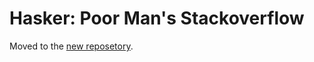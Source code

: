 # Hasker: Poor Man's Stackoverflow

Moved to the [new reposetory](https://github.com/olegborzov/otus_hasker).